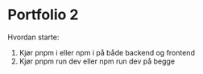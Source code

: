 # Portfolio 2

Hvordan starte:

1. Kjør pnpm i eller npm i på både backend og frontend
2. Kjør pnpm run dev eller npm run dev på begge


